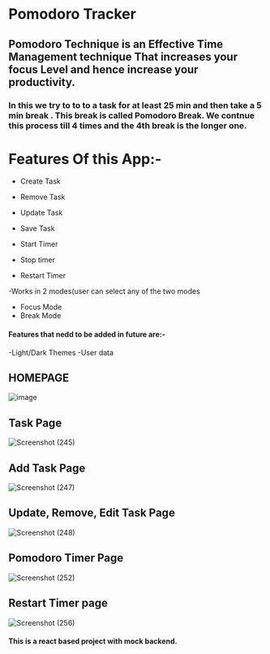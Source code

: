 # Pomodoro Tracker

## Pomodoro Technique is an Effective Time Management technique That increases your focus Level and hence increase your productivity.

### In this we try to to to a task for at least 25 min and then take a 5 min break . This break is called Pomodoro Break. We contnue this process till 4 times and the 4th break is the longer one.


# Features Of this App:-

- Create Task
- Remove Task
- Update Task
- Save Task

- Start Timer
- Stop timer
- Restart Timer

-Works in 2 modes(user can select any of the two modes
   - Focus Mode
   - Break Mode


#### Features that nedd to be added in future are:-
-Light/Dark Themes
-User data


## HOMEPAGE 
![image](https://user-images.githubusercontent.com/67049170/163737064-1e92e4c7-f6d9-4ef8-86fc-f88363b2e5a9.png)

## Task Page
![Screenshot (245)](https://user-images.githubusercontent.com/67049170/163737293-73c90ba3-9062-4d00-ba0c-43cbecb0527e.png)

## Add Task Page
![Screenshot (247)](https://user-images.githubusercontent.com/67049170/163737391-e2d72191-46a2-45eb-ab5e-1c66bbee4cb3.png)

## Update, Remove, Edit Task Page
![Screenshot (248)](https://user-images.githubusercontent.com/67049170/163737469-a0aaa7c6-bfcb-40be-8f96-256f8bb028dd.png)

## Pomodoro Timer Page
![Screenshot (252)](https://user-images.githubusercontent.com/67049170/163737561-860543e8-6a21-4c60-a7bd-7edc00271941.png)

## Restart Timer page
![Screenshot (256)](https://user-images.githubusercontent.com/67049170/163737697-51410d9e-e940-4266-b799-52adb78fcd36.png)


#### This is a react based project with mock backend.
